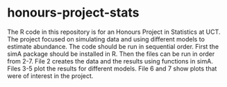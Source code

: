 # honours-project-stats

The R code in this repository is for an Honours Project in Statistics at UCT. 
The project focused on simulating data and using different models to estimate abundance. 
The code should be run in sequential order. 
First the simA package should be installed in R. 
Then the files can be run in order from 2-7. 
File 2 creates the data and the results using functions in simA. 
Files 3-5 plot the results for different models.
File 6 and 7 show plots that were of interest in the project. 
